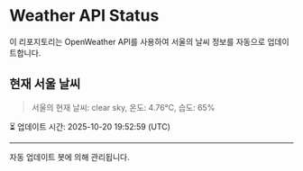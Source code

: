 
# Weather API Status

이 리포지토리는 OpenWeather API를 사용하여 서울의 날씨 정보를 자동으로 업데이트합니다.

## 현재 서울 날씨
> 서울의 현재 날씨: clear sky, 온도: 4.76°C, 습도: 65%

⏳ 업데이트 시간: 2025-10-20 19:52:59 (UTC)

---
자동 업데이트 봇에 의해 관리됩니다.
